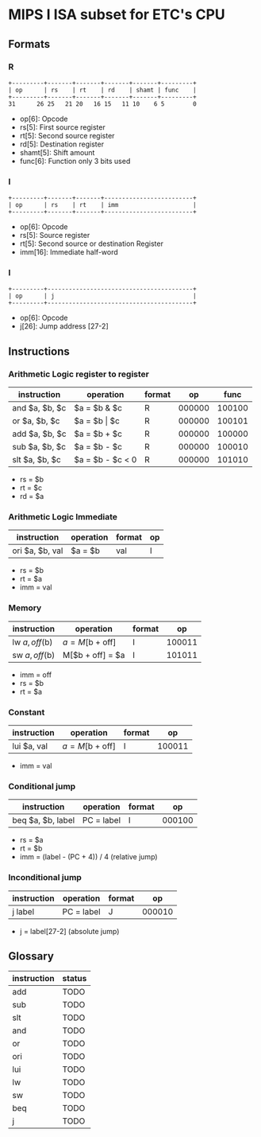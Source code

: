 # MIPS I ISA subset for ETC's CPU

## Formats

### R

```
+---------+-------+-------+-------+-------+---------+
| op      | rs    | rt    | rd    | shamt | func    |
+---------+-------+-------+-------+-------+---------+
31      26 25   21 20   16 15   11 10    6 5        0
```

 - op[6]: Opcode
 - rs[5]: First source register
 - rt[5]: Second source register
 - rd[5]: Destination register
 - shamt[5]: Shift amount
 - func[6]: Function only 3 bits used

### I

```
+---------+-------+-------+-------------------------+
| op      | rs    | rt    | imm                     |
+---------+-------+-------+-------------------------+
```

 - op[6]: Opcode
 - rs[5]: Source register
 - rt[5]: Second source or destination Register
 - imm[16]: Immediate half-word

### I

```
+---------+-----------------------------------------+
| op      | j                                       |
+---------+-----------------------------------------+
```

 - op[6]: Opcode
 - j[26]: Jump address [27-2]

## Instructions

### Arithmetic Logic register to register

| instruction     | operation        | format | op     | func   |
|-----------------|------------------|--------|--------|--------|
| and $a, $b, $c  | $a = $b & $c     | R      | 000000 | 100100 |
| or  $a, $b, $c  | $a = $b \| $c    | R      | 000000 | 100101 |
| add $a, $b, $c  | $a = $b + $c     | R      | 000000 | 100000 |
| sub $a, $b, $c  | $a = $b - $c     | R      | 000000 | 100010 |
| slt $a, $b, $c  | $a = $b - $c < 0 | R      | 000000 | 101010 |

 - rs = $b
 - rt = $c
 - rd = $a

### Arithmetic Logic Immediate

| instruction     | operation        | format | op     |
|-----------------|------------------|--------|--------|
| ori $a, $b, val | $a = $b | val    | I      | 001101 |

 - rs = $b
 - rt = $a
 - imm = val

### Memory

| instruction     | operation        | format | op     |
|-----------------|------------------|--------|--------|
| lw  $a, off($b) | $a = M[$b + off] | I      | 100011 |
| sw  $a, off($b) | M[$b + off] = $a | I      | 101011 |

 - imm = off
 - rs = $b
 - rt = $a

### Constant

| instruction     | operation        | format | op     |
|-----------------|------------------|--------|--------|
| lui $a, val     | $a = M[$b + off] | I      | 100011 |

 - imm = val

### Conditional jump

| instruction       | operation        | format | op     |
|-------------------|------------------|--------|--------|
| beq $a, $b, label | PC = label       | I      | 000100 |

 - rs = $a
 - rt = $b
 - imm = (label - (PC + 4)) / 4 (relative jump)

### Inconditional jump

| instruction     | operation        | format | op     |
|-----------------|------------------|--------|--------|
| j label         | PC = label       | J      | 000010 | 

 - j = label[27-2] (absolute jump)


## Glossary

| instruction | status |
|-------------|--------|
| add         | TODO   |
| sub         | TODO   |
| slt         | TODO   |
| and         | TODO   |
| or          | TODO   |
| ori         | TODO   |
| lui         | TODO   |
| lw          | TODO   |
| sw          | TODO   |
| beq         | TODO   |
| j           | TODO   |
